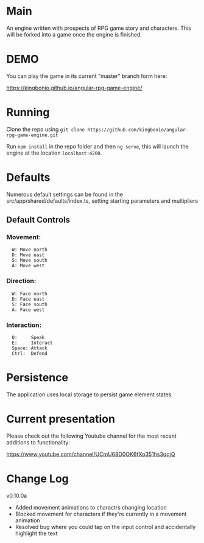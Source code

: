 # Main

An engine written with prospects of RPG game story and characters. This will be forked into a game once the engine is finished.

# DEMO

You can play the game in its current "master" branch form here:

https://kingbonio.github.io/angular-rpg-game-engine/


# Running

Clone the repo using `git clone https://github.com/kingbonio/angular-rpg-game-engine.git`

Run `npm install` in the repo folder and then `ng serve`, this will launch the engine at the location `localhost:4200`.


# Defaults

Numerous default settings can be found in the src/app/shared/defaults/index.ts, setting starting parameters and multipliers

## Default Controls

### Movement:

      W: Move north
      D: Move east
      S: Move south
      A: Move west

### Direction:

      W: Face north
      D: Face east
      S: Face south
      A: Face west

### Interaction:

      Q:     Speak
      E:     Interact
      Space: Attack
      Ctrl:  Defend


# Persistence

The application uses local storage to persist game element states


# Current presentation

Please check out the following Youtube channel for the most recent additions to functionality:

https://www.youtube.com/channel/UCmU68D0OK6fXo351hs3qqjQ


# Change Log

v0.10.0a

* Added movement animations to charactrs changing location
* Blocked movement for characters if they're currently in a movement animation
* Resolved bug where you could tap on the input control and accidentally highlight the text